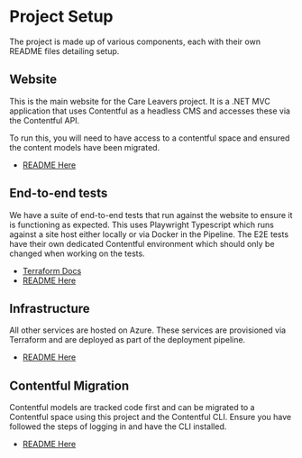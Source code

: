 # Project Setup

The project is made up of various components, each with their own README files detailing setup.

## Website

This is the main website for the Care Leavers project. It is a .NET MVC application that uses Contentful
as a headless CMS and accesses these via the Contentful API.

To run this, you will need to have access to a contentful space and ensured the content models have been migrated.

- [README Here](../../src/web/README.md)

## End-to-end tests

We have a suite of end-to-end tests that run against the website to ensure it is functioning as expected.
This uses Playwright Typescript which runs against a site host either locally or via Docker in the Pipeline. 
The E2E tests have their own dedicated Contentful environment which should only be changed when working on the tests.

- [Terraform Docs](../architecture/Terraform.md)
- [README Here](../../src/e2e/CareLeavers.E2ETests/README.md)

## Infrastructure

All other services are hosted on Azure. These services are provisioned via Terraform and are deployed as part of the deployment
pipeline. 

- [README Here](../../src/infrastructure/terraform/README.md)

## Contentful Migration

Contentful models are tracked code first and can be migrated to a Contentful space using this project and the Contentful CLI.
Ensure you have followed the steps of logging in and have the CLI installed.

- [README Here](../../src/contentful/CareLeavers.ContentfulMigration/README.md)